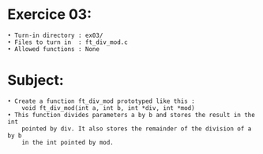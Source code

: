 # Exercice 03:
	• Turn-in directory : ex03/
	• Files to turn in  : ft_div_mod.c
	• Allowed functions : None
# Subject:
	• Create a function ft_div_mod prototyped like this :
		void ft_div_mod(int a, int b, int *div, int *mod)
	• This function divides parameters a by b and stores the result in the int
		pointed by div. It also stores the remainder of the division of a by b
		in the int pointed by mod.
